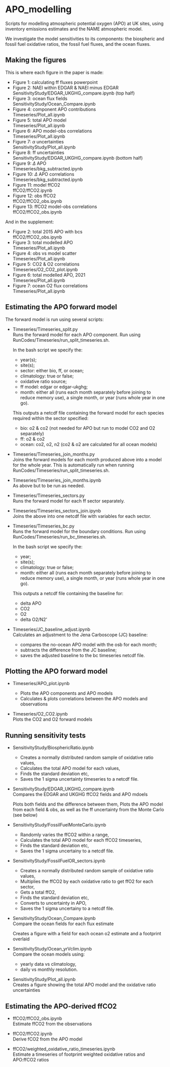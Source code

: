# APO_modelling

Scripts for modelling atmospheric potential oxygen (APO) at UK sites, using inventory emissions estimates and the NAME atmospheric model.

We investigate the model sensitivities to its components: the biospheric and fossil fuel oxidative ratios, the fossil fuel fluxes, and the ocean fluxes.

## Making the figures

This is where each figure in the paper is made:

- Figure 1: calculating ff fluxes
    powerpoint
- Figure 2: NAEI within EDGAR & NAEI minus EDGAR\
    SensitivityStudy/EDGAR_UKGHG_compare.ipynb (top half)
- Figure 3: ocean flux fields\
    SensitivityStudy/Ocean_Compare.ipynb
- Figure 4: component APO contributions\
    Timeseries/Plot_all.ipynb
- Figure 5: total APO model\
    Timeseries/Plot_all.ipynb
- Figure 6: APO model-obs correlations\
    Timeseries/Plot_all.ipynb
- Figure 7: $\alpha$ uncertainties\
    SensitivityStudy/Plot_all.ipynb
- Figure 8: ff uncertainties\
    SensitivityStudy/EDGAR_UKGHG_compare.ipynb (bottom half)
- Figure 9: $\Delta$ APO\
    Timeseries/bkg_subtracted.ipynb
- Figure 10: $\Delta$ APO correlations\
    Timeseries/bkg_subtracted.ipynb
- Figure 11: model ffCO2\
    ffCO2/ffCO2.ipynb
- Figure 12: obs ffCO2\
    ffCO2/ffCO2_obs.ipynb
- Figure 13: ffCO2 model-obs correlations\
    ffCO2/ffCO2_obs.ipynb

And in the supplement:

- Figure 2: total 2015 APO with bcs\
    ffCO2/ffCO2_obs.ipynb
- Figure 3: total modelled APO\
    Timeseries/Plot_all.ipynb
- Figure 4: obs vs model scatter\
    Timeseries/Plot_all.ipynb
- Figure 5: CO2 & O2 correlations\
    Timeseries/O2_CO2_plot.ipynb
- Figure 6: total modelled APO, 2021\
    Timeseries/Plot_all.ipynb
- Figure 7: ocean O2 flux correlations\
    Timeseries/Plot_all.ipynb

## Estimating the APO forward model

The forward model is run using several scripts:

- Timeseries/Timeseries_split.py\
    Runs the forward model for each APO component.
    Run using RunCodes/Timeseries/run_split_timeseries.sh.

    In the bash script we specify the:
    - year(s);
    - site(s);
    - sector: either bio, ff, or ocean;
    - climatology: true or false;
    - oxidative ratio source;
    - ff model: edgar or edgar-ukghg;
    - month: either all (runs each month separately before joining to reduce memory use), a single month, or year (runs whole year in one go).

    This outputs a netcdf file containing the forward model for each species required within the sector specified:
    - bio: o2 & co2     (not needed for APO but run to model CO2 and O2 separately)
    - ff: o2 & co2
    - ocean: co2, o2, n2    (co2 & o2 are calculated for all ocean models)

- Timeseries/Timeseries_join_months.py\
    Joins the forward models for each month produced above into a model for the whole year.
    This is automatically run when running RunCodes/Timeseries/run_split_timeseries.sh.

- Timeseries/Timeseries_join_months.ipynb\
    As above but to be run as needed.

- Timeseries/Timeseries_sectors.py\
    Runs the forward model for each ff sector separately.

- Timeseries/Timeseries_sectors_join.ipynb\
    Joins the above into one netcdf file with variables for each sector.

- Timeseries/Timeseries_bc.py\
    Runs the forward model for the boundary conditions.
    Run using RunCodes/Timeseries/run_bc_timeseries.sh.

    In the bash script we specify the:
    - year;
    - site(s);
    - climatology: true or false;
    - month: either all (runs each month separately before joining to reduce memory use), a single month, or year (runs whole year in one go).
    
    This outputs a netcdf file containing the baseline for:
    - delta APO
    - CO2
    - O2
    - delta O2/N2'

- Timeseries/JC_baseline_adjust.ipynb\
    Calculates an adjustment to the Jena Carboscope (JC) baseline:
    - compares the no-ocean APO model with the osb for each month;
    - subtracts the difference from the JC baseline;
    - saves the adjusted baseline to the bc timeseries netcdf file.

## Plotting the APO forward model

- Timeseries/APO_plot.ipynb
    - Plots the APO components and APO models
    - Calculates & plots correlations between the APO models and observations

- Timeseries/O2_CO2.ipynb\
    Plots the CO2 and O2 forward models

## Running sensitivity tests

- SensitivityStudy/BiosphericRatio.ipynb
    - Creates a normally distributed random sample of oxidative ratio values,
    - Calculates the total APO model for each values,
    - Finds the standard deviation etc,
    - Saves the 1 sigma uncertainty timeseries to a netcdf file.

- SensitivityStudy/EDGAR_UKGHG_compare.ipynb\
    Compares the EDGAR and UKGHG ffCO2 fields and APO mdoels

    Plots both fields and the difference between them,
    Plots the APO model from each field & obs, as well as the ff uncertainty from the Monte Carlo (see below)

- SensitivityStudy/FossilFuelMonteCarlo.ipynb
    - Randomly varies the ffCO2 within a range,
    - Calculates the total APO model for each ffCO2 timeseries,
    - Finds the standard deviation etc,
    - Saves the 1 sigma uncertainy to a netcdf file.

- SensitivityStudy/FossilFuelOR_sectors.ipynb
    - Creates a normally distributed random sample of oxidative ratio values,
    - Multiplies the ffCO2 by each oxidative ratio to get ffO2 for each sector,
    - Gets a total ffO2,
    - Finds the standard deviation etc,
    - Converts to uncertainty in APO,
    - Saves the 1 sigma uncertainy to a netcdf file.

- SensitivityStudy/Ocean_Compare.ipynb\
    Compare the ocean fields for each flux estimate

    Creates a figure with a field for each ocean o2 estimate and a footprint overlaid

- SensitivityStudy/Ocean_yrVclim.ipynb\
    Compare the ocean models using:
    - yearly data vs climatology,
    - daily vs monthly resolution.

- SensitivityStudy/Plot_all.ipynb\
    Creates a figure showing the total APO model and the oxidative ratio uncertainties

## Estimating the APO-derived ffCO2

- ffCO2/ffCO2_obs.ipynb\
    Estimate ffCO2 from the observations

- ffCO2/ffCO2.ipynb\
    Derive fCO2 from the APO model

- ffCO2/weighted_oxidative_ratio_timeseries.ipynb\
    Estimate a timeseries of footprint weighted oxidative ratios and APO:ffCO2 ratios


    
